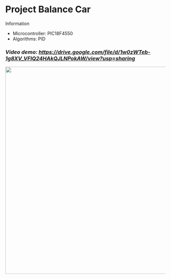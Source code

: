# Project Balance Car

Information
- Microcontroller: PIC18F4550
- Algorithms: PID
### ***Video demo:*** *https://drive.google.com/file/d/1w0zWTeb-1g8XV_VFIQ24HAkQJLNPokAW/view?usp=sharing*
<p align="center">
  <img src="https://github.com/quyleHCMUT/ProjectBalanceCar/blob/main/20220325_094743.jpg" width="650" />
</p>
